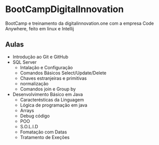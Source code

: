 # BootCampDigitalInnovation
BootCamp e treinamento da digitalinnovation.one com a empresa Code Anywhere, feito em linux e Intellij
## Aulas
* Introdução ao Git e GitHub 
* SQL Server
  * Intalação e Configuração
  * Comandos Básicos Select/Update/Delete
  * Chaves estranjeiras e primitivas
  * normalização
  * Comandos join e Group by
* Desenvolvimento Básico em Java
  * Caracterésticas da Linguagem
  * Lógica de programação em java
  * Arrays
  * Debug código   
  * POO
  * S.O.L.I.D
  * Fomatação com Datas
  * Tratamento de Exeções






